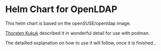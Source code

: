 # Helm Chart for OpenLDAP

This helm chart is based on the openSUSE/openldap image.

[Thorsten Kukuk](https://github.com/thkukuk/containers-mailserver/blob/master/openldap/README.md) described it in wonderful detail for use with podman.

The detailled explanation on how to use it will follow, once it is finished...
